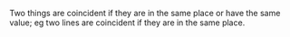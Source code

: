 Two things are coincident if they are in the same place or have the same
value; eg two lines are coincident if they are in the same place.
